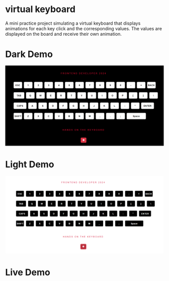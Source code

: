 # virtual keyboard
A mini practice project simulating a virtual keyboard that displays animations for each key click and the corresponding values. The values are displayed on the board and receive their own animation.


# Dark Demo
<div align="center">
  <img src="./public/image/demo-01.PNG" alt="Algorithmic Mind Exercises Logo">
</div>


# Light Demo
<div align="center">
  <img src="./public/image/demo-02.PNG" alt="Algorithmic Mind Exercises Logo">
</div>


# Live Demo 
